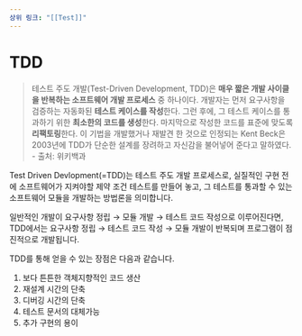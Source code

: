 ```yaml
---
상위 링크: "[[Test]]"
---
```

# TDD
> 테스트 주도 개발(Test-Driven Development, TDD)은 **매우 짧은 개발 사이클을 반복하는 소프트웨어 개발 프로세스** 중 하나이다. 개발자는 먼저 요구사항을 검증하는 자동화된 **테스트 케이스를 작성**한다. 그런 후에, 그 테스트 케이스를 통과하기 위한 **최소한의 코드를 생성**한다. 마지막으로 작성한 코드를 표준에 맞도록 **리팩토링**한다. 이 기법을 개발했거나 재발견 한 것으로 인정되는 Kent Beck은 2003년에 TDD가 단순한 설계를 장려하고 자신감을 불어넣어 준다고 말하였다. - 출처: 위키백과

Test Driven Devlopment(=TDD)는 테스트 주도 개발 프로세스로, 실질적인 구현 전에 소프트웨어가 지켜야할 제약 조건 테스트를 만들어 놓고, 그 테스트를 통과할 수 있는 소프트웨어 모듈을 개발하는 방법론을 의미합니다.

일반적인 개발이 요구사항 정립 → 모듈 개발 → 테스트 코드 작성으로 이루어진다면, TDD에서는 요구사항 정립 → 테스트 코드 작성 → 모듈 개발이 반복되며 프로그램이 점진적으로 개발됩니다.

TDD를 통해 얻을 수 있는 장점은 다음과 같습니다.

1. 보다 튼튼한 객체지향적인 코드 생산
2. 재설계 시간의 단축
3. 디버깅 시간의 단축
4. 테스트 문서의 대체가능
5. 추가 구현의 용이